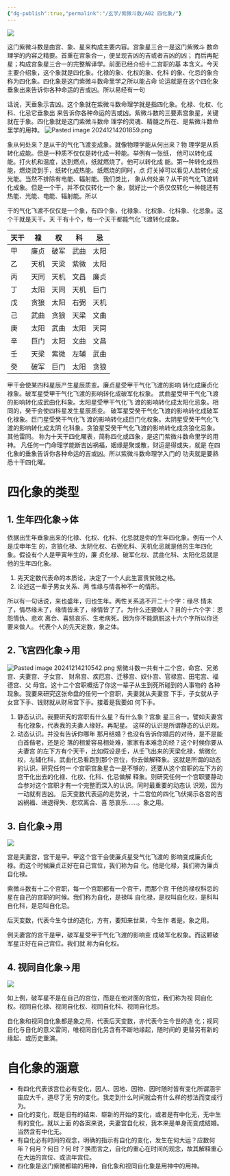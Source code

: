 ```yaml
---
{"dg-publish":true,"permalink":"/玄学/紫微斗数/A02 四化象/"}
---
```



![](/img/user/appendix/_page_2_Picture_2.jpeg)

这门紫微斗数是由宫、象、星来构成主要内容。宫象星三合一是这门紫微斗 数命理学的内容之精要。首重在宫象合一，便呈现吉凶的吉或者吉凶的凶； 而后再配星；构成宫象星三合一的完整解译学。前面已经介绍十二宫职的基 本含义。今天主要介绍象，这个象就是四化象。化禄的象、化权的象、化科 的象、化忌的象合称为四化象。四化象是这门紫微斗数命里学之所以能占命 论运就是在这个四化象垂象出来告诉你各种命运的吉或凶。所以易经有一句

话说，天垂象示吉凶。这个象就在紫微斗数命理学就是指四化象。化禄、化权、化科、化忌它垂象出 来告诉你各种命运的吉或凶。紫微斗数的三要素宫象星，关键就在于象。四化象就是这门紫微斗数命 理学的灵魂、精髓之所在、是紫微斗数命里学的用神。
![Pasted image 20241214201859.png](/img/user/appendix/Pasted%20image%2020241214201859.png)


象从何处来？是从干的气化飞渡变成象。就像物理学能从何出来？物 理学是从质转化成能。但是一种质不仅仅是转化成一种能。举例有一张纸， 他可以转化成能。打火机和温度，达到燃点，纸就燃烧了。他可以转化成 能。第一种转化成热能，燃烧烫到手，纸转化成热能。纸燃烧的同时，点 灯关掉可以看见人脸转化成光能。当然不排除有电能、辐射能。我们类比， 象从何处来？从干的气化飞渡转化成象。但是一个干，并不仅仅转化一个 象，就好比一个质仅仅转化一种能还有热能、光能、电能、辐射能。所以

干的气化飞渡不仅仅是一个象，有四个象，化禄象、化权象、化科象、化忌象。这个干就是天干。天 干有十个，每一个天干都能气化飞渡转化成象。

| 天干  | 禄   | 权   | 科   | 忌   |
| --- | --- | --- | --- | --- |
| 甲   | 廉贞  | 破军  | 武曲  | 太阳  |
| 乙   | 天机  | 天梁  | 紫微  | 太阳  |
| 丙   | 天同  | 天机  | 文昌  | 廉贞  |
| 丁   | 太阳  | 天同  | 天机  | 巨门  |
| 戊   | 贪狼  | 太阳  | 右弼  | 天机  |
| 己   | 武曲  | 贪狼  | 天梁  | 文曲  |
| 庚   | 太阳  | 武曲  | 太阳  | 天同  |
| 辛   | 巨门  | 太阳  | 文曲  | 文昌  |
| 壬   | 天梁  | 紫微  | 左辅  | 武曲  |
| 癸   | 破军  | 巨门  | 太阳  | 贪狼  |

甲干会使某四科星辰产生星辰质变。廉贞星受甲干气化飞渡的影响 转化成廉贞化禄象。破军星受甲干气化飞渡的影响转化成破军化权象。 武曲星受甲干气化飞渡的影响转化成武曲化科象。太阳星受甲干气化飞 渡的影响转化成太阳化忌象。相同的，癸干会使四科星发生星辰质变。 破军星受癸干气化飞渡的影响转化成破军化禄象。巨门星受癸干气化飞 渡的影响转化成巨门化权象。太阴星受癸干气化飞渡的影响转化成太阴 化科象。贪狼星受癸干气化飞渡的影响转化成贪狼化忌象。其他雷同。 称为十天干四化曜表，简称四化或四象，是这门紫微斗数命里学的用神。 凡任何一门命理学能断吉凶祸福，姻缘是聚或散，财运是得或失，就是 在四化象的垂象告诉你各种命运的吉或凶。所以紫微斗数命理学入门的 功夫就是要熟悉十干四化曜。

# 四化象的类型

## 1. 生年四化象→体

依据出生年垂象出来的化禄、化权、化科、化忌就是你的生年四化象。例有一个人是戊申年生 的，贪狼化禄、太阴化权、右弼化科、天机化忌就是他的生年四化象。假设有个人是甲寅年生的，廉 贞化禄、破军化权、武曲化科、太阳化忌就是他的生年四化象。

1. 先天定数代表命的本质论，决定了一个人此生富贵贫贱之格。
2. 论述这一辈子男女关系、两 性缘与情各种不一的情形。

所以有一句话说，来也盛年，归也生年。两性关系逃不开二十个字：缘尽 情未了，情尽缘未了，缘情皆未了，缘情皆了了。为什么还要做人？目的十六个字：恩怨情仇、悲欢 离合、喜怒哀乐、生老病死。因为你不能跳脱这十六个字所以你还要来做人。 代表个人的先天定数，象之体。

## 2. 飞宫四化象→用
![Pasted image 20241214210542.png](/img/user/appendix/Pasted%20image%2020241214210542.png)
紫微斗数一共有十二个宫，命宫、兄弟宫、夫妻宫、子女宫、 财帛宫、疾厄宫、迁移宫、奴仆宫、官禄宫、田宅宫、福德宫、父 母宫。这十二个宫职概括了你这一辈子从生到死所碰到的人事物的 各种现象。我要来研究这张命盘的任何一个宫职，夫妻就从夫妻宫 下手，子女就从子女宫下手、钱财就从财帛宫下手。接着是我要如 何下手。
1. 静态认识。我要研究的宫职有什么星？有什么象？宫象 星三合一。譬如夫妻宫有化禄象，代表我的夫妻人缘好。再配星。 这样的认识是所谓静态的认识观。
2. 动态认识。并没有告诉你哪年 那月结婚？也没有告诉你婚后的对待，是不是能白首偕老，还是沦 落的相爱容易相处难，家家有本难念的经？这个时候你要从夫妻宫 的左下方有个天干，比如假设是壬，从壬飞出来的天梁化禄，紫微化权，左辅化科，武曲化忌看跑到那个宫位，你去做解释象。这就是所谓的动态的认识。研究任何一 个宫职宫象星合一是不够的，还要从这个宫职的左下方的宫干化出去的化禄、化权、化科、化忌做解 释象。则研究任何一个宫职要静动合参对这个宫职才有一个完整而深入的认识。同时最重要的动态认 识观，因为一动就有吉凶。
后天变数代表运的走势说，十二宫位的四化飞伏揭示各宫的吉凶祸福、进退得失、悲欢离合、喜 怒哀乐……。象之用。
## 3. 自化象→用

![](/img/user/appendix/_page_3_Figure_11.jpeg)

宫是夫妻宫，宫干是甲。甲这个宫干会使廉贞星受气化飞渡的 影响变成廉贞化禄。而这个时候廉贞正好在自己宫位，我们称为自 化。他是化禄，我们称为廉贞自化禄。

紫微斗数有十二个宫职，每一个宫职都有一个宫干，而那个宫 干他的禄权科忌的星在自己的宫职的时候。我们称为自化，是禄叫 自化禄，是权叫自化权，是科叫自化科，是忌叫自化忌。

后天变数，代表今生今世的造化，方有，要知来世果，今生作 者是。象之用。

例夫妻宫的宫干是甲，破军星受甲干气化飞渡的影响变 成破军化权象。而这颗破军星正好在自己宫位。我们就 称为自化权。

## 4. 视同自化象→用

![](/img/user/appendix/_page_4_Figure_2.jpeg)

如上例，破军星不是在自己的宫位，而是在他对面的宫位，我们称为视 同自化权。视同自化禄、视同自化权、视同自化科、视同自化忌。

自化象和视同自化象都是象之用，代表后天变数，亦代表今生今世的造 化；视同自化与自化的意义雷同，唯视同自化另含有不断地缘起，随时间的 更替另有新的缘起、或历史重演。

# 自化象的涵意

- 有四化代表该宫位必有变化，因人、因地、因物、因时随时皆有变化所谓涵宇宙应大千，道尽了无 穷的变化。我走到什么时间就会有什么样的想法而变成行为。
- 自化的变化，既是旧有的结束、崭新的开始的变化，或者是有中化无，无中生有的变化。就以上面 的各案来说，夫妻宫自化权，我本来是单身而变成结婚。当然含有中化无。
- 有自化必有时间的观念，明确的指示有自化的变化，发生在何大运？应数何年？何月？何日？何 时？换而言之，自化的重心在时间的观念，故其解释重心在大运的宫位、或流年宫位。
- 四化象是这门紫微都输的用神，自化象和视同自化象是用神中的用神。
